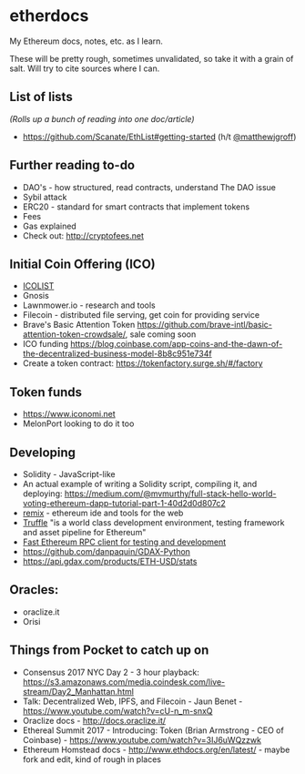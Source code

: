 # etherdocs
My Ethereum docs, notes, etc. as I learn.

These will be pretty rough, sometimes unvalidated, so take it with a grain of salt. Will try to cite sources where I can.

## List of lists
_(Rolls up a bunch of reading into one doc/article)_
* https://github.com/Scanate/EthList#getting-started (h/t [@matthewjgroff](https://twitter.com/matthewjgroff))

## Further reading to-do
* DAO's - how structured, read contracts, understand The DAO issue
* Sybil attack
* ERC20 - standard for smart contracts that implement tokens
* Fees
* Gas explained
* Check out: http://cryptofees.net

## Initial Coin Offering (ICO)
* [ICOLIST](http://icolist.com/)
* Gnosis
* Lawnmower.io - research and tools
* Filecoin - distributed file serving, get coin for providing service
* Brave's Basic Attention Token https://github.com/brave-intl/basic-attention-token-crowdsale/, sale coming soon
* ICO funding https://blog.coinbase.com/app-coins-and-the-dawn-of-the-decentralized-business-model-8b8c951e734f
* Create a token contract: https://tokenfactory.surge.sh/#/factory

## Token funds
* https://www.iconomi.net
* MelonPort looking to do it too

## Developing
* Solidity - JavaScript-like
* An actual example of writing a Solidity script, compiling it, and deploying: https://medium.com/@mvmurthy/full-stack-hello-world-voting-ethereum-dapp-tutorial-part-1-40d2d0d807c2
* [remix](http://ethereum.github.io/remix/) - ethereum ide and tools for the web
* [Truffle](http://truffleframework.com/docs/) "is a world class development environment, testing framework and asset pipeline for Ethereum"
* [Fast Ethereum RPC client for testing and development](https://github.com/ethereumjs/testrpc)
* https://github.com/danpaquin/GDAX-Python
* https://api.gdax.com/products/ETH-USD/stats

## Oracles:
* oraclize.it
* Orisi

## Things from Pocket to catch up on
* Consensus 2017 NYC Day 2 - 3 hour playback: https://s3.amazonaws.com/media.coindesk.com/live-stream/Day2_Manhattan.html
* Talk: Decentralized Web, IPFS, and Filecoin - Jaun Benet - https://www.youtube.com/watch?v=cU-n_m-snxQ
* Oraclize docs - http://docs.oraclize.it/
* Ethereal Summit 2017 - Introducing: Token (Brian Armstrong - CEO of Coinbase) - https://www.youtube.com/watch?v=3IJ6uWQzzwk
* Ethereum Homstead docs - http://www.ethdocs.org/en/latest/ - maybe fork and edit, kind of rough in places
